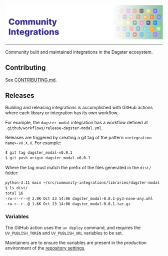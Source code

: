 <div align="center">
    <img alt="Cover Image" src=".github/cover.png">
</div>

---

Community built and maintained integrations in the Dagster ecosystem.

## Contributing

See [CONTRIBUTING.md](CONTRIBUTING.md).

## Releases

Building and releasing integrations is accomplished with GitHub actions where each library or integration has its own workflow.

For example, the `dagster-modal` integration has a workflow defined at `.github/workflows/release-dagster-modal.yml`.

Releases are triggered by creating a git tag of the pattern `<integration-name>-vX.X.X`. For example:

```sh
$ git tag dagster_modal-v0.0.1
$ git push origin dagster_modal-v0.0.1
```

Where the tag must match the prefix of the files generated in the `dist/` folder:

```sh
python-3.11 main ~/src/community-integrations/libraries/dagster-modal
$ ls dist/
total 16
-rw-r--r--@ 2.0K Oct 23 14:06 dagster_modal-0.0.1-py3-none-any.whl
-rw-r--r--@ 1.6K Oct 23 14:06 dagster_modal-0.0.1.tar.gz
```

### Variables

The GitHub action uses the `uv deploy` command, and requires the `UV_PUBLISH_TOKEN` and `UV_PUBLISH_URL` variables to be set.

Maintainers are to ensure the variables are present in the _production_ environment of the [repository settings](https://github.com/dagster-io/community-integrations/settings).
